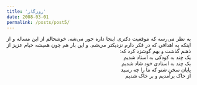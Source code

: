 ```yaml
---
title: 'روزگار'
date: 2008-03-01
permalink: /posts/post5/
---
```

<div align="justify" dir="rtl">

به نظر می‌رسه که موقعیت دکتری اینجا داره جور می‌شه. خوشحالم از این مساله و از اینکه به اهدافی که در فکر دارم نزدیکتر می‌شم. و این بار هم چون همیشه خیام عزیز از ذهنم گذشت و بهم گوشزد کرد که:<br>
یک چند به کودکی به استاد شدیم<br>
یک چند به استادی خود شاد شدیم<br>
پایان سخن شنو که ما را چه رسید<br>
از خاک برآمدیم و بر خاک شدیم


</div>

